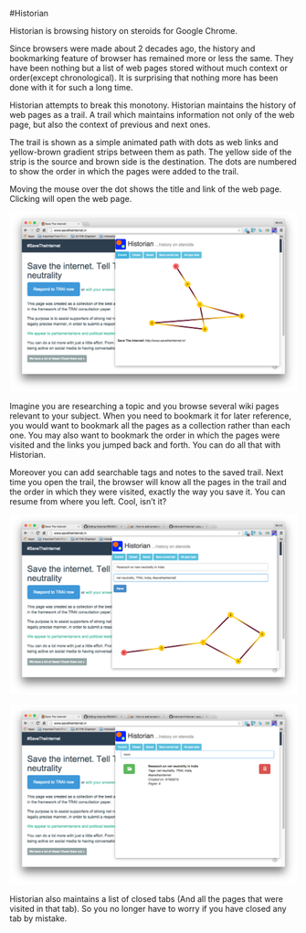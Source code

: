 

#Historian 

Historian is browsing history on steroids for Google Chrome. 


Since browsers were made about 2 decades ago, the history and bookmarking feature of browser has remained more or less the same. They have been nothing but a list of web pages stored without much context or order(except chronological). It is surprising that nothing more has been done with it for such a long time.

Historian attempts to break this monotony. Historian maintains the history of web pages as a trail. A trail which maintains information not only of the web page, but also the context of previous and next ones. 

The trail is shown as a simple animated path with dots as web links and yellow-brown gradient strips between them as path. The yellow side of the strip is the source and brown side is the destination. The dots are numbered to show the order in which the pages were added to the trail.

Moving the mouse over the dot shows the title and link of the web page. Clicking will open the web page. 

![Trail of web pages](images/Historian1.png?raw=true "Trail of web pages")


Imagine you are researching a topic and you browse several wiki pages relevant to your subject. When you need to bookmark it for later reference, you would want to bookmark all the pages as a collection rather than each one. You may also want to bookmark the order in which the pages were visited and the links you jumped back and forth. You can do all that with Historian. 

Moreover you can add searchable tags and notes to the saved trail. Next time you open the trail, the browser will know all the pages in the trail and the order in which they were visited, exactly the way you save it. You can resume from where you left. Cool, isn’t it? 

![Saving a trail](images/Historian2.png?raw=true "Saving a trail")


![Search for a saved trail](images/Historian3.png?raw=true "Search for a saved trail")



Historian also maintains a list of closed tabs (And all the pages that were visited in that tab). So you no longer have to worry if you have closed any tab by mistake. 







